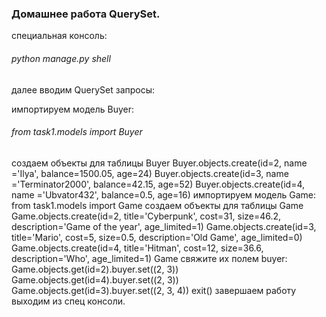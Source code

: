 <h3>Домашнее работа QuerySet. </h3>
<p>специальная консоль:</p>
<h6>python manage.py shell</h6>
<p>далее вводим QuerySet запросы:</p>
<p>импортируем модель Buyer:</p>
<h6>from task1.models import Buyer</h6>
создаем объекты для таблицы Buyer
Buyer.objects.create(id=2, name ='Ilya', balance=1500.05, age=24)
Buyer.objects.create(id=3, name ='Terminator2000', balance=42.15, age=52)
Buyer.objects.create(id=4, name ='Ubvator432', balance=0.5, age=16)
импортируем модель Game:
from task1.models import Game
создаем объекты для таблицы Game
Game.objects.create(id=2, title='Cyberpunk', cost=31, size=46.2, description='Game of the year', age_limited=1)
Game.objects.create(id=3, title='Mario', cost=5, size=0.5, description='Old Game', age_limited=0)
Game.objects.create(id=4, title='Hitman', cost=12, size=36.6, description='Who', age_limited=1)
Game свяжите их полем buyer: 
Game.objects.get(id=2).buyer.set((2, 3))
Game.objects.get(id=4).buyer.set((2, 3))
Game.objects.get(id=3).buyer.set((2, 3, 4))
exit() завершаем работу выходим из спец консоли.
